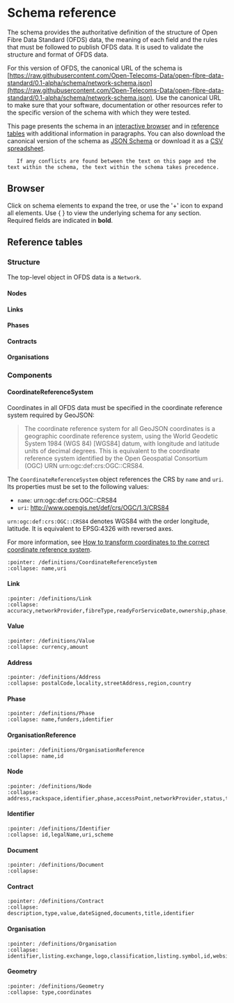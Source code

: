 # Schema reference

The schema provides the authoritative definition of the structure of Open Fibre Data Standard (OFDS) data, the meaning of each field and the rules that must be followed to publish OFDS data. It is used to validate the structure and format of OFDS data.

For this version of OFDS, the canonical URL of the schema is [https://raw.githubusercontent.com/Open-Telecoms-Data/open-fibre-data-standard/0.1-alpha/schema/network-schema.json](https://raw.githubusercontent.com/Open-Telecoms-Data/open-fibre-data-standard/0.1-alpha/schema/network-schema.json). Use the canonical URL to make sure that your software, documentation or other resources refer to the specific version of the schema with which they were tested.

This page presents the schema in an [interactive browser](#browser) and in [reference tables](#reference-tables) with additional information in paragraphs. You can also download the canonical version of the schema as [JSON Schema](../../schema/network-schema.json) or download it as a [CSV spreadsheet](../../schema/network-schema.csv).

```{note}
   If any conflicts are found between the text on this page and the text within the schema, the text within the schema takes precedence.
```

## Browser

Click on schema elements to expand the tree, or use the '+' icon to expand all elements. Use { } to view the underlying schema for any section. Required fields are indicated in **bold**.

 <script src="../../_static/docson/widget.js" data-schema="../../_static/network-schema.json"></script> 

## Reference tables

### Structure

The top-level object in OFDS data is a `Network`.

#### Nodes

#### Links

#### Phases

#### Contracts

#### Organisations

### Components

#### CoordinateReferenceSystem

Coordinates in all OFDS data must be specified in the coordinate reference system required by GeoJSON:

> The coordinate reference system for all GeoJSON coordinates is a geographic coordinate reference system, using the World Geodetic System 1984 (WGS 84) [WGS84] datum, with longitude and latitude units of decimal degrees.  This is equivalent to the coordinate reference system identified by the Open Geospatial Consortium (OGC) URN urn:ogc:def:crs:OGC::CRS84.

The `CoordinateReferenceSystem` object references the CRS by `name` and `uri`. Its properties must be set to the following values:

* `name`: urn:ogc:def:crs:OGC::CRS84
* `uri`: http://www.opengis.net/def/crs/OGC/1.3/CRS84

`urn:ogc:def:crs:OGC::CRS84` denotes WGS84 with the order longitude, latitude. It is equivalent to EPSG:4326 with reversed axes.

For more information, see [How to transform coordinates to the correct coordinate reference system](../guidance/publication.md#how-to-transform-coordinates-to-the-correct-coordinate-reference-system).

```{jsonschema} ../../schema/network-schema.json
:pointer: /definitions/CoordinateReferenceSystem
:collapse: name,uri
```

#### Link

```{jsonschema} ../../schema/network-schema.json
:pointer: /definitions/Link
:collapse: accuracy,networkProvider,fibreType,readyForServiceDate,ownership,phase,fibreCount,supplier,country,fibreLength,technologies,capacity,endpoints,name,transmissionMedium,darkFibre,identifier,physicalInfrastructureProvider,deployment,capacityDetails,status,route
```

#### Value

```{jsonschema} ../../schema/network-schema.json
:pointer: /definitions/Value
:collapse: currency,amount
```

#### Address

```{jsonschema} ../../schema/network-schema.json
:pointer: /definitions/Address
:collapse: postalCode,locality,streetAddress,region,country
```

#### Phase

```{jsonschema} ../../schema/network-schema.json
:pointer: /definitions/Phase
:collapse: name,funders,identifier
```

#### OrganisationReference

```{jsonschema} ../../schema/network-schema.json
:pointer: /definitions/OrganisationReference
:collapse: name,id
```

#### Node

```{jsonschema} ../../schema/network-schema.json
:pointer: /definitions/Node
:collapse: address,rackspace,identifier,phase,accessPoint,networkProvider,status,technologies,internationalConnections,type,power,location,name,physicalInfrastructureProvider
```

#### Identifier

```{jsonschema} ../../schema/network-schema.json
:pointer: /definitions/Identifier
:collapse: id,legalName,uri,scheme
```

#### Document

```{jsonschema} ../../schema/network-schema.json
:pointer: /definitions/Document
:collapse: 
```

#### Contract

```{jsonschema} ../../schema/network-schema.json
:pointer: /definitions/Contract
:collapse: description,type,value,dateSigned,documents,title,identifier
```

#### Organisation

```{jsonschema} ../../schema/network-schema.json
:pointer: /definitions/Organisation
:collapse: identifier,listing.exchange,logo,classification,listing.symbol,id,website,country,role,name
```

#### Geometry

```{jsonschema} ../../schema/network-schema.json
:pointer: /definitions/Geometry
:collapse: type,coordinates
```
